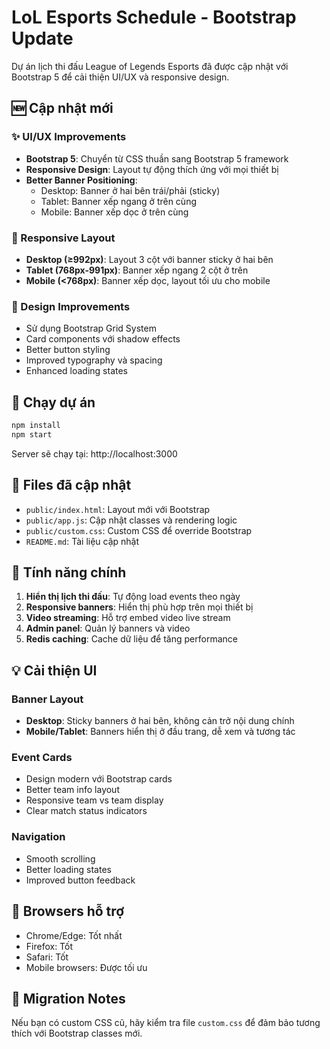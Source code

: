 # LoL Esports Schedule - Bootstrap Update

Dự án lịch thi đấu League of Legends Esports đã được cập nhật với Bootstrap 5 để cải thiện UI/UX và responsive design.

## 🆕 Cập nhật mới

### ✨ UI/UX Improvements
- **Bootstrap 5**: Chuyển từ CSS thuần sang Bootstrap 5 framework
- **Responsive Design**: Layout tự động thích ứng với mọi thiết bị
- **Better Banner Positioning**: 
  - Desktop: Banner ở hai bên trái/phải (sticky)
  - Tablet: Banner xếp ngang ở trên cùng
  - Mobile: Banner xếp dọc ở trên cùng

### 📱 Responsive Layout
- **Desktop (≥992px)**: Layout 3 cột với banner sticky ở hai bên
- **Tablet (768px-991px)**: Banner xếp ngang 2 cột ở trên
- **Mobile (<768px)**: Banner xếp dọc, layout tối ưu cho mobile

### 🎨 Design Improvements
- Sử dụng Bootstrap Grid System
- Card components với shadow effects
- Better button styling
- Improved typography và spacing
- Enhanced loading states

## 🚀 Chạy dự án

```bash
npm install
npm start
```

Server sẽ chạy tại: http://localhost:3000

## 📂 Files đã cập nhật

- `public/index.html`: Layout mới với Bootstrap
- `public/app.js`: Cập nhật classes và rendering logic
- `public/custom.css`: Custom CSS để override Bootstrap
- `README.md`: Tài liệu cập nhật

## 🔧 Tính năng chính

1. **Hiển thị lịch thi đấu**: Tự động load events theo ngày
2. **Responsive banners**: Hiển thị phù hợp trên mọi thiết bị  
3. **Video streaming**: Hỗ trợ embed video live stream
4. **Admin panel**: Quản lý banners và video
5. **Redis caching**: Cache dữ liệu để tăng performance

## 💡 Cải thiện UI

### Banner Layout
- **Desktop**: Sticky banners ở hai bên, không cản trở nội dung chính
- **Mobile/Tablet**: Banners hiển thị ở đầu trang, dễ xem và tương tác

### Event Cards
- Design modern với Bootstrap cards
- Better team info layout
- Responsive team vs team display
- Clear match status indicators

### Navigation
- Smooth scrolling
- Better loading states
- Improved button feedback

## 🎯 Browsers hỗ trợ

- Chrome/Edge: Tốt nhất
- Firefox: Tốt
- Safari: Tốt
- Mobile browsers: Được tối ưu

## 🔄 Migration Notes

Nếu bạn có custom CSS cũ, hãy kiểm tra file `custom.css` để đảm bảo tương thích với Bootstrap classes mới.

